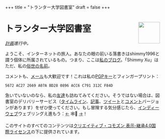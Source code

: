 +++
title = "トランター大学図書室"
draft = false
+++

<div class="h-card">
<img style="float:right;width:5em;" class="u-photo" alt="" src="/logo.svg">
<h1>トランター大学図書室</h1>

_[計画](/ja/now/)進行中。_

ようこそ、インターネットの旅人。あなたの眼の前いる落書きは<span class="p-nick">shimmy1996</span>と謂う個体に所属されているもの。つまり、ここは<a class="u-url u-uid" rel="me" href="https://www.shimmy1996.com/">私のブログ</a>。「<span class="p-name">Shimmy Xu</span>」はただ、私の<a href="http://stallman.org/biographies.html#humorous%20bio">俗世の名前</a>。

コメントも、<a rel="me" class="u-email" href="mailto:shimmy.xu%40shimmy1996.com">メール</a>も大歓迎です！これは私の<a class="u-key" rel="pgpkey authn" href="/gpg.txt">PGPキー</a>とフィンガープリント：

```text
5672 AC27 2669 A07A BD28 0896 ACC6 C791 312C F84D
```

急いでいないのなら、私の[友達](/ja/friends/)も訪ねてみてください。そうではない場合は、図書室のデリバリーサービス（[タイムライン](https://www.shimmy1996.com/ja/index.xml)、[記事](https://www.shimmy1996.com/ja/posts/index.xml)、[ツイート](https://www.shimmy1996.com/ja/hoots/index.xml)と[コメント](https://www.shimmy1996.com/ja/comments.xml)バージョンがあります）をぜひ使ってください。もし冒険する気分感じたら、[インディーウェブ](https://indieweb.org/)ウェブリングえ進もう：[←](https://xn--sr8hvo.ws/%F0%9F%8C%B1%F0%9F%94%94%F0%9F%9A%8B/previous) 🕸💍 [→](https://xn--sr8hvo.ws/%F0%9F%8C%B1%F0%9F%94%94%F0%9F%9A%8B/next)！

このサイトのすべてのコンテンツは[クリエイティブ・コモズン 表示-継承4.0国際ライセンス](https://creativecommons.org/licenses/by-sa/4.0/deed.ja)の下に提供されています。

</div>
